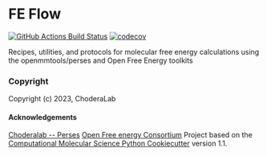 FE Flow
==============================
[//]: # (Badges)
[![GitHub Actions Build Status](https://github.com/choderalab/feflow/actions/workflows/ci.yaml/badge.svg)](https://github.com/choderalab/feflow/actions/workflows/ci.yaml)
[![codecov](https://codecov.io/gh/choderalab/feflow/branch/main/graph/badge.svg)](https://codecov.io/gh/choderalab/feflow/branch/main)


Recipes, utilities, and protocols for molecular free energy calculations using the openmmtools/perses and Open Free Energy toolkits

### Copyright

Copyright (c) 2023, ChoderaLab


#### Acknowledgements
[Choderalab -- Perses](https://github.com/choderalab/perses)
[Open Free energy Consortium](https://openfree.energy/)
Project based on the
[Computational Molecular Science Python Cookiecutter](https://github.com/molssi/cookiecutter-cms) version 1.1.
